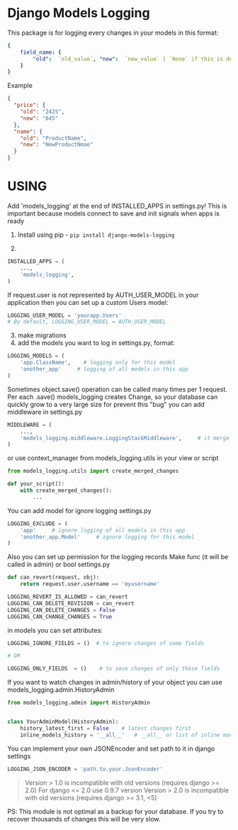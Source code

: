 # Django Models Logging

This package is for logging every changes in your models in this format:

```yaml
{
    field_name: {
        "old":  `old_value`, "new":  `new_value` | `None` if this is delete action
    }
}
```

Example

```json
{
  "price": {
    "old": "2425",
    "new": "645"
  },
  "name": {
    "old": "ProductName",
    "new": "NewProductNmae"
  }
}
```

# USING

Add 'models_logging' at the end of INSTALLED_APPS in settings.py!
This is important because models connect to save and init signals when apps is ready

1. Install using pip - `pip install django-models-logging`

2.

```python
INSTALLED_APPS = (
    ...,
    'models_logging',
)
```

If request.user is not represented by AUTH_USER_MODEL in your application then you can set up a custom Users model:

```python
LOGGING_USER_MODEL = 'yourapp.Users'
# By default, LOGGING_USER_MODEL = AUTH_USER_MODEL
```

3. make migrations
4. add the models you want to log in settings.py, format:

```python
LOGGING_MODELS = (
    'app.ClassName',    # logging only for this model
    'another_app'     # logging of all models in this app
)
```

Sometimes object.save() operation can be called many times per 1 request.
Per each .save() models_logging creates Change, so your database can quickly grow to a very large size
for prevent this "bug" you can add middleware in settings.py

```python
MIDDLEWARE = (
    ...,
    'models_logging.middleware.LoggingStackMiddleware',     # it merge all changes of object per request
)
```

or use context_manager from models_logging.utils in your view or script

```python
from models_logging.utils import create_merged_changes

def your_script():
    with create_merged_changes():
        ...
```

You can add model for ignore logging
settings.py

```python
LOGGING_EXCLUDE = (
    'app'     # ignore logging of all models in this app
    'another_app.Model'     # ignore logging for this model
)
```

Also you can set up permission for the logging records
Make func (it will be called in admin) or bool
settings.py

```python
def can_revert(request, obj):
    return request.user.username == 'myusername'

LOGGING_REVERT_IS_ALLOWED = can_revert
LOGGING_CAN_DELETE_REVISION = can_revert
LOGGING_CAN_DELETE_CHANGES = False
LOGGING_CAN_CHANGE_CHANGES = True
```

in models you can set attributes:

```python
LOGGING_IGNORE_FIELDS = ()  # to ignore changes of some fields

# OR

LOGGING_ONLY_FIELDS  = ()    # to save changes of only those fields
```

If you want to watch changes in admin/history of your object you can use models_logging.admin.HistoryAdmin

```python
from models_logging.admin import HistoryAdmin


class YourAdminModel(HistoryAdmin):
    history_latest_first = False    # latest changes first
    inline_models_history = '__all__'   # __all__ or list of inline models for this ModelAdmin

```

You can implement your own JSONEncoder and set path to it in django settings

```python
LOGGING_JSON_ENCODER = 'path.to.your.JsonEncoder'
```

> Version > 1.0 is incompatible with old versions (requires django >= 2.0)
> For django <= 2.0 use 0.9.7 version
> Version > 2.0 is incompatible with old versions (requires django >= 3.1, <5)

PS: This module is not optimal as a backup for your database. If you try to recover thousands of changes this will be very slow.
